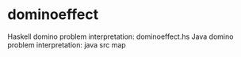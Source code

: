 # dominoeffect
Haskell domino problem interpretation: dominoeffect.hs
Java domino problem interpretation: java src map
